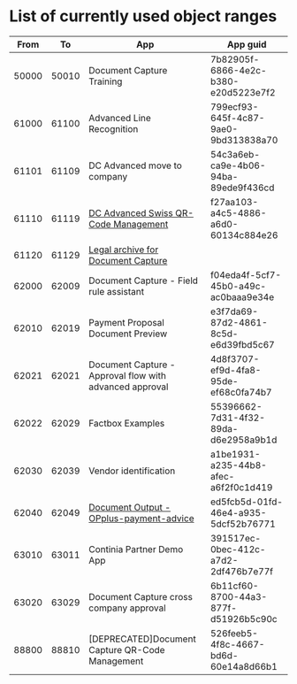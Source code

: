 # List of currently used object ranges #

|From|To|App|App guid|
|---|---|---|---|
|50000|50010|Document Capture Training|7b82905f-6866-4e2c-b380-e20d5223e7f2|
|61000|61100|Advanced Line Recognition|799ecf93-645f-4c87-9ae0-9bd313838a70|
|61101|61109|DC Advanced move to company|54c3a6eb-ca9e-4b06-94ba-89ede9f436cd|
|61110|61119|[DC Advanced Swiss QR-Code Management](https://github.com/document-capture/swiss-qr-code)|f27aa103-a4c5-4886-a6d0-60134c884e26|
|61120|61129|[Legal archive for Document Capture](https://github.com/document-capture/legal-archive)|
|62000|62009|Document Capture - Field rule assistant|f04eda4f-5cf7-45b0-a49c-ac0baaa9e34e|
|62010|62019|Payment Proposal Document Preview|e3f7da69-87d2-4861-8c5d-e6d39fbd5c67|
|62021|62021|Document Capture - Approval flow with advanced approval|4d8f3707-ef9d-4fa8-95de-ef68c0fa74b7|
|62022|62029|Factbox Examples|55396662-7d31-4f32-89da-d6e2958a9b1d|
|62030|62039|Vendor identification|a1be1931-a235-44b8-afec-a6f2f0c1d419|
|62040|62049|[Document Output - OPplus-payment-advice](https://github.com/document-output/opplus-payment-advice)|ed5fcb5d-01fd-46e4-a935-5dcf52b76771|
|63010|63011|Continia Partner Demo App|391517ec-0bec-412c-a7d2-2df476b7e77f|
|63020|63029|Document Capture cross company approval|6b11cf60-8700-44a3-877f-d51926b5c90c|
|88800|88810|[DEPRECATED]Document Capture QR-Code Management|526feeb5-4f8c-4667-bd6d-60e14a8d66b1|
